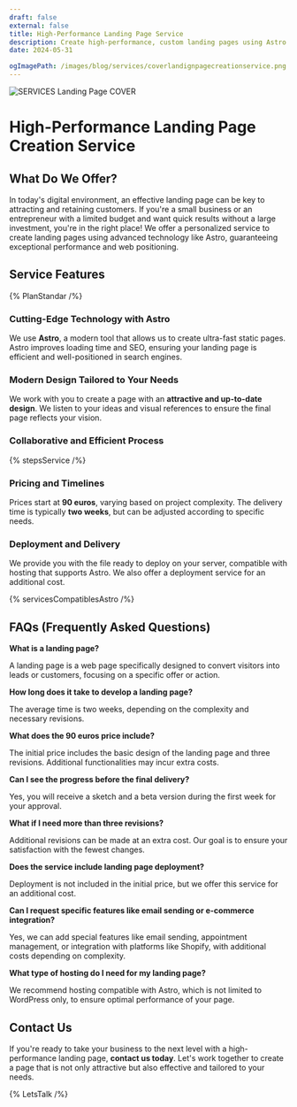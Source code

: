 ```yaml
---
draft: false
external: false
title: High-Performance Landing Page Service
description: Create high-performance, custom landing pages using Astro technology, ensuring exceptional speed, SEO, and modern design for small businesses and entrepreneurs.
date: 2024-05-31

ogImagePath: /images/blog/services/coverlandignpagecreationservice.png
---
```


![ SERVICES  Landing Page COVER ](/images/blog/services/coverlandignpagecreationservice.png)

# High-Performance Landing Page Creation Service


## What Do We Offer?

In today's digital environment, an effective landing page can be key to attracting and retaining customers. If you're a small business or an entrepreneur with a limited budget and want quick results without a large investment, you're in the right place! We offer a personalized service to create landing pages using advanced technology like Astro, guaranteeing exceptional performance and web positioning.

## Service Features

{% PlanStandar /%}

### Cutting-Edge Technology with Astro

We use **Astro**, a modern tool that allows us to create ultra-fast static pages. Astro improves loading time and SEO, ensuring your landing page is efficient and well-positioned in search engines.

### Modern Design Tailored to Your Needs

We work with you to create a page with an **attractive and up-to-date design**. We listen to your ideas and visual references to ensure the final page reflects your vision.

### Collaborative and Efficient Process
{% stepsService /%}


### Pricing and Timelines

Prices start at **90 euros**, varying based on project complexity. The delivery time is typically **two weeks**, but can be adjusted according to specific needs.

### Deployment and Delivery

We provide you with the file ready to deploy on your server, compatible with hosting that supports Astro. We also offer a deployment service for an additional cost.

{% servicesCompatiblesAstro /%}

## FAQs (Frequently Asked Questions)

**What is a landing page?**

A landing page is a web page specifically designed to convert visitors into leads or customers, focusing on a specific offer or action.

**How long does it take to develop a landing page?**

The average time is two weeks, depending on the complexity and necessary revisions.

**What does the 90 euros price include?**

The initial price includes the basic design of the landing page and three revisions. Additional functionalities may incur extra costs.

**Can I see the progress before the final delivery?**

Yes, you will receive a sketch and a beta version during the first week for your approval.

**What if I need more than three revisions?**

Additional revisions can be made at an extra cost. Our goal is to ensure your satisfaction with the fewest changes.

**Does the service include landing page deployment?**

Deployment is not included in the initial price, but we offer this service for an additional cost.

**Can I request specific features like email sending or e-commerce integration?**

Yes, we can add special features like email sending, appointment management, or integration with platforms like Shopify, with additional costs depending on complexity.

**What type of hosting do I need for my landing page?**

We recommend hosting compatible with Astro, which is not limited to WordPress only, to ensure optimal performance of your page.

## Contact Us

If you're ready to take your business to the next level with a high-performance landing page, **contact us today**. Let's work together to create a page that is not only attractive but also effective and tailored to your needs.

{% LetsTalk /%}



